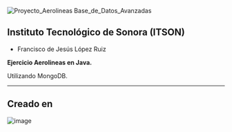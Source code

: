 ![Proyecto_Aerolineas Base_de_Datos_Avanzadas](
https://github.com/Franciscolrf/aerolineasMongo_FranciscoLopez/assets/150647816/d9a43806-12fa-41f5-bddb-79d264729dc6
)





## Instituto Tecnológico de Sonora (ITSON)

- Francisco de Jesús López Ruiz 


**Ejercicio Aerolineas en Java.**

Utilizando MongoDB.

---
## Creado en

![image](https://github.com/Franciscolrf/proyectoSistemaTramites/assets/150647816/204b634e-210d-4376-b9ba-cfd5cc496332)
